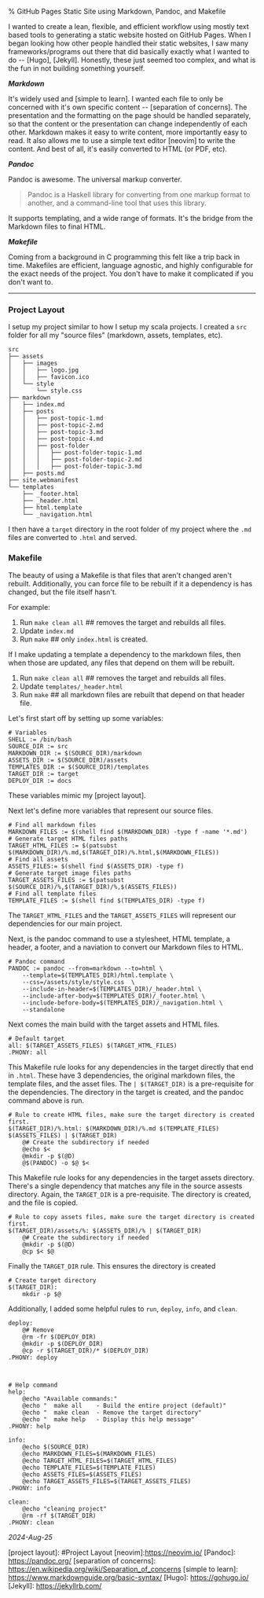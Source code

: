 % GitHub Pages Static Site using Markdown, Pandoc, and Makefile

I wanted to create a lean, flexible, and efficient workflow using mostly text based tools to generating a static website hosted on GitHub Pages. When I began looking how other people handled their static websites, I saw many frameworks/programs out there that did basically exactly what I wanted to do -- [Hugo], [Jekyll]. Honestly, these just seemed too complex, and what is the fun in not building something yourself. 


***Markdown***

It's widely used and [simple to learn]. I wanted each file to only be concerned with it's own specific content -- [separation of concerns]. The presentation and the formatting on the page should be handled separately, so that the content or the presentation can change independently of each other. Markdown makes it easy to write content, more importantly easy to read. It also allows me to use a simple text editor [neovim] to write the content. And best of all, it's easily converted to HTML (or PDF, etc).

***Pandoc***

Pandoc is awesome. The universal markup converter. 

> Pandoc is a Haskell library for converting from one markup format to another, and a command-line tool that uses this library.

It supports templating, and a wide range of formats. It's the bridge from the Markdown files to final HTML.

***Makefile***

Coming from a background in C programming this felt like a trip back in time.  Makefiles are efficient, language agnostic, and highly configurable for the exact needs of the project. You don't have to make it complicated if you don't want to.

---

### Project Layout

I setup my project similar to how I setup my scala projects. I created a `src` folder for all my "source files" (markdown, assets, templates, etc). 

```
src
├── assets
│   ├── images
│   │   ├── logo.jpg
│   │   ├── favicon.ico
│   └── style
│       └── style.css
├── markdown
│   ├── index.md
│   ├── posts
│   │   ├── post-topic-1.md
│   │   ├── post-topic-2.md
│   │   ├── post-topic-3.md
│   │   ├── post-topic-4.md
│   │   ├── post-folder
│   │   │   ├── post-folder-topic-1.md
│   │   │   ├── post-folder-topic-2.md
│   │   │   ├── post-folder-topic-3.md
│   ├── posts.md
├── site.webmanifest
└── templates
    ├── _footer.html
    ├── _header.html
    ├── html.template
    └── _navigation.html

```

I then have a `target` directory in the root folder of my project where the `.md` files are converted to `.html` and served. 

### Makefile

The beauty of using a Makefile is that files that aren't changed aren't rebuilt. Additionally, you can force file to be rebuilt if it a dependency is has changed, but the file itself hasn't.

For example: 

1. Run `make clean all` ## removes the target and rebuilds all files.
2. Update `index.md`
3. Run `make` ## only `index.html` is created.

If I make updating a template a dependency to the markdown files, then when those are updated, any files that depend on them will be rebuilt.

1. Run `make clean all` ## removes the target and rebuilds all files.
2. Update `templates/_header.html`
3. Run `make` ## all markdown files are rebuilt that depend on that header file.


Let's first start off by setting up some variables:
```
# Variables
SHELL := /bin/bash
SOURCE_DIR := src
MARKDOWN_DIR := $(SOURCE_DIR)/markdown
ASSETS_DIR := $(SOURCE_DIR)/assets
TEMPLATES_DIR := $(SOURCE_DIR)/templates
TARGET_DIR := target
DEPLOY_DIR := docs
```

These variables mimic my [project layout].

Next let's define more variables that represent our source files.

```
# Find all markdown files
MARKDOWN_FILES := $(shell find $(MARKDOWN_DIR) -type f -name '*.md')
# Generate target HTML files paths
TARGET_HTML_FILES := $(patsubst $(MARKDOWN_DIR)/%.md,$(TARGET_DIR)/%.html,$(MARKDOWN_FILES))
# Find all assets
ASSETS_FILES:= $(shell find $(ASSETS_DIR) -type f)
# Generate target image files paths
TARGET_ASSETS_FILES := $(patsubst $(SOURCE_DIR)/%,$(TARGET_DIR)/%,$(ASSETS_FILES))
# Find all template files
TEMPLATE_FILES := $(shell find $(TEMPLATES_DIR) -type f)
```

The `TARGET_HTML_FILES` and the `TARGET_ASSETS_FILES` will represent our dependencies for our main project.

Next, is the pandoc command to use a stylesheet, HTML template, a header, a footer, and a naviation to convert our Markdown files to HTML.

```
# Pandoc command
PANDOC := pandoc --from=markdown --to=html \
	--template=$(TEMPLATES_DIR)/html.template \
	--css=/assets/style/style.css  \
	--include-in-header=$(TEMPLATES_DIR)/_header.html \
	--include-after-body=$(TEMPLATES_DIR)/_footer.html \
	--include-before-body=$(TEMPLATES_DIR)/_navigation.html \
	--standalone
```

Next comes the main build with the target assets and HTML files.

```
# Default target
all: $(TARGET_ASSETS_FILES) $(TARGET_HTML_FILES) 
.PHONY: all
```

This Makefile rule looks for any dependencies in the target directly that end in `.html`. These have 3 dependencies, the original markdown files, the template files, and the asset files. The `| $(TARGET_DIR)` is a pre-requisite for the dependencies. The directory in the target is created, and the pandoc command above is run.

```
# Rule to create HTML files, make sure the target directory is created first.
$(TARGET_DIR)/%.html: $(MARKDOWN_DIR)/%.md $(TEMPLATE_FILES) $(ASSETS_FILES) | $(TARGET_DIR)
	@# Create the subdirectory if needed
	@echo $<
	@mkdir -p $(@D)
	@$(PANDOC) -o $@ $<
```

This Makefile rule looks for any dependencies in the target assets directory. There's a single dependency that matches any file in the source assests directory. Again, the `TARGET_DIR` is a pre-requisite. The directory is created, and the file is copied.


```
# Rule to copy assets files, make sure the target directory is created first.
$(TARGET_DIR)/assets/%: $(ASSETS_DIR)/% | $(TARGET_DIR)
	@# Create the subdirectory if needed
	@mkdir -p $(@D)
	@cp $< $@
```

Finally the `TARGET_DIR` rule. This ensures the directory is created
```
# Create target directory
$(TARGET_DIR):
	mkdir -p $@
```

Additionally, I added some helpful rules to `run`, `deploy`, `info`, and `clean`.

```
deploy: 
	@# Remove 
	@rm -fr $(DEPLOY_DIR)
	@mkdir -p $(DEPLOY_DIR)
	@cp -r $(TARGET_DIR)/* $(DEPLOY_DIR)
.PHONY: deploy
	


# Help command
help:
	@echo "Available commands:"
	@echo "  make all    - Build the entire project (default)"
	@echo "  make clean  - Remove the target directory"
	@echo "  make help   - Display this help message"
.PHONY: help

info: 
	@echo $(SOURCE_DIR)
	@echo MARKDOWN_FILES=$(MARKDOWN_FILES)
	@echo TARGET_HTML_FILES=$(TARGET_HTML_FILES)
	@echo TEMPLATE_FILES=$(TEMPLATE_FILES)
	@echo ASSETS_FILES=$(ASSETS_FILES)
	@echo TARGET_ASSETS_FILES=$(TARGET_ASSETS_FILES)
.PHONY: info

clean:
	@echo "cleaning project"
	@rm -rf $(TARGET_DIR)
.PHONY: clean
```

_2024-Aug-25_

[project layout]: #Project Layout
[neovim]:https://neovim.io/
[Pandoc]: https://pandoc.org/
[separation of concerns]: https://en.wikipedia.org/wiki/Separation_of_concerns
[simple to learn]: https://www.markdownguide.org/basic-syntax/
[Hugo]: https://gohugo.io/
[Jekyll]: https://jekyllrb.com/
